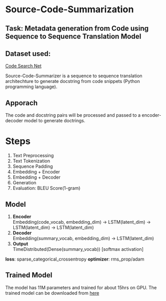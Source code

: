 # Source-Code-Summarization

## Task: Metadata generation from Code using Sequence to Sequence Translation Model

## Dataset used: 
[Code Search Net](https://drive.google.com/file/d/1kR4Ml3IvJVXtx-VUZXyWHGAEN5Z9w0j_/view?usp=sharing)

Source-Code-Summarizer is a sequence to sequence translation architechture to generate docstring from code snippets (Python programming language).

## Apporach
The code and docstring pairs will be processed and passed to a encoder-decoder model to generate doctrings.

# Steps
1. Text Preprocessing
2. Text Tokenization
3. Sequence Padding
4. Embedding + Encoder
5. Embedding + Decoder
6. Generation
7. Evaluation: BLEU Score(1-gram)

## Model
1. **Encoder** <br />
Embedding(code_vocab, embedding_dim) -> LSTM(latent_dim) -> LSTM(latent_dim) -> LSTM(latent_dim)
2. **Decoder** <br />
Embedding(summary_vocab, embedding_dim) -> LSTM(latent_dim)
3. **Output** <br />
TimeDistributed(Dense(summary_vocab)) [softmax activation]

**loss**: sparse_categorical_crossentropy
**optimizer**: rms_prop/adam

## Trained Model
The model has 11M parameters and trained for about 15hrs on GPU. The trained model can be downloaded from [here](https://drive.google.com/file/d/1dT_hppZlqadezWjqIpPnrpCMJ28r0Kyz/view?usp=sharing)


